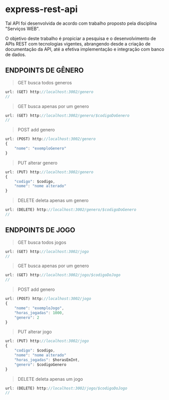 # express-rest-api

Tal API foi desenvolvida de acordo com trabalho proposto pela disciplina "Serviços WEB".

O objetivo deste trabalho é propiciar a pesquisa e o desenvolvimento de APIs REST com tecnologias vigentes, abrangendo desde a criação de documentação da API, até a efetiva implementação e integração com banco de dados.

## ENDPOINTS DE GÊNERO
> GET busca todos generos
```javascript
url: (GET) http://localhost:3002/genero
//
```

> GET busca apenas por um genero
```javascript
url: (GET) http://localhost:3002/genero/$codigoDoGenero
//
```

> POST add genero
```javascript
url: (POST) http://localhost:3002/genero
{
	"nome": "exemploGenero"
}
```

> PUT alterar genero
```javascript
url: (PUT) http://localhost:3002/genero
{
	"codigo": $codigo,
	"nome": "nome alterado"
}
```

> DELETE deleta apenas um genero
```javascript
url: (DELETE) http://localhost:3002/genero/$codigoDoGenero
//
```

## ENDPOINTS DE JOGO 
> GET busca todos jogos
```javascript
url: (GET) http://localhost:3002/jogo
//
```

> GET busca apenas por um genero
```javascript
url: (GET) http://localhost:3002/jogo/$codigoDoJogo
//
```

> POST add genero
```javascript
url: (POST) http://localhost:3002/jogo
{
	"nome": "exemploJogo",
	"horas_jogadas": 1000,
	"genero": 2
}
```

> PUT alterar jogo
```javascript
url: (PUT) http://localhost:3002/jogo
{
	"codigo": $codigo,
	"nome": "nome alterado"
	"horas_jogadas": $horasEmInt,
	"genero": $codigoGenero
}
```

> DELETE deleta apenas um jogo
```javascript
url: (DELETE) http://localhost:3002/jogo/$codigoDoJogo
//
```

